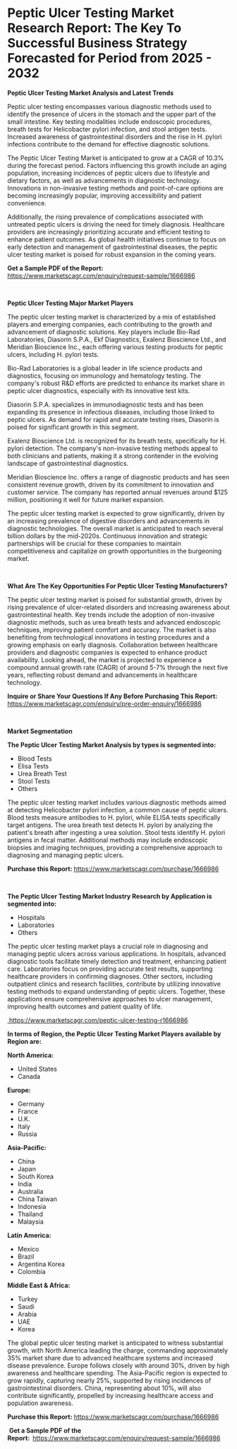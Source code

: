 <p><h1>Peptic Ulcer Testing Market Research Report: The Key To Successful Business Strategy Forecasted for Period from 2025 - 2032</h1></p><p><strong>Peptic Ulcer Testing Market Analysis and Latest Trends</strong></p>
<p><p>Peptic ulcer testing encompasses various diagnostic methods used to identify the presence of ulcers in the stomach and the upper part of the small intestine. Key testing modalities include endoscopic procedures, breath tests for Helicobacter pylori infection, and stool antigen tests. Increased awareness of gastrointestinal disorders and the rise in H. pylori infections contribute to the demand for effective diagnostic solutions.</p><p>The Peptic Ulcer Testing Market is anticipated to grow at a CAGR of 10.3% during the forecast period. Factors influencing this growth include an aging population, increasing incidences of peptic ulcers due to lifestyle and dietary factors, as well as advancements in diagnostic technology. Innovations in non-invasive testing methods and point-of-care options are becoming increasingly popular, improving accessibility and patient convenience.</p><p>Additionally, the rising prevalence of complications associated with untreated peptic ulcers is driving the need for timely diagnosis. Healthcare providers are increasingly prioritizing accurate and efficient testing to enhance patient outcomes. As global health initiatives continue to focus on early detection and management of gastrointestinal diseases, the peptic ulcer testing market is poised for robust expansion in the coming years.</p></p>
<p><strong>Get a Sample PDF of the Report:&nbsp;</strong> <a href="https://www.marketscagr.com/enquiry/request-sample/1666986?utm_campaign=3670&utm_medium=2&utm_source=Github&utm_content=ia&utm_term=16042025&utm_id=peptic-ulcer-testing">https://www.marketscagr.com/enquiry/request-sample/1666986</a></p>
<p>&nbsp;</p>
<p><strong>Peptic Ulcer Testing Major Market Players</strong></p>
<p><p>The peptic ulcer testing market is characterized by a mix of established players and emerging companies, each contributing to the growth and advancement of diagnostic solutions. Key players include Bio-Rad Laboratories, Diasorin S.P.A., Ekf Diagnostics, Exalenz Bioscience Ltd., and Meridian Bioscience Inc., each offering various testing products for peptic ulcers, including H. pylori tests.</p><p>Bio-Rad Laboratories is a global leader in life science products and diagnostics, focusing on immunology and hematology testing. The company's robust R&D efforts are predicted to enhance its market share in peptic ulcer diagnostics, especially with its innovative test kits.</p><p>Diasorin S.P.A. specializes in immunodiagnostic tests and has been expanding its presence in infectious diseases, including those linked to peptic ulcers. As demand for rapid and accurate testing rises, Diasorin is poised for significant growth in this segment.</p><p>Exalenz Bioscience Ltd. is recognized for its breath tests, specifically for H. pylori detection. The company's non-invasive testing methods appeal to both clinicians and patients, making it a strong contender in the evolving landscape of gastrointestinal diagnostics.</p><p>Meridian Bioscience Inc. offers a range of diagnostic products and has seen consistent revenue growth, driven by its commitment to innovation and customer service. The company has reported annual revenues around $125 million, positioning it well for future market expansion.</p><p>The peptic ulcer testing market is expected to grow significantly, driven by an increasing prevalence of digestive disorders and advancements in diagnostic technologies. The overall market is anticipated to reach several billion dollars by the mid-2020s. Continuous innovation and strategic partnerships will be crucial for these companies to maintain competitiveness and capitalize on growth opportunities in the burgeoning market.</p></p>
<p>&nbsp;</p>
<p><strong>What Are The Key Opportunities For Peptic Ulcer Testing Manufacturers?</strong></p>
<p><p>The peptic ulcer testing market is poised for substantial growth, driven by rising prevalence of ulcer-related disorders and increasing awareness about gastrointestinal health. Key trends include the adoption of non-invasive diagnostic methods, such as urea breath tests and advanced endoscopic techniques, improving patient comfort and accuracy. The market is also benefiting from technological innovations in testing procedures and a growing emphasis on early diagnosis. Collaboration between healthcare providers and diagnostic companies is expected to enhance product availability. Looking ahead, the market is projected to experience a compound annual growth rate (CAGR) of around 5-7% through the next five years, reflecting robust demand and advancements in healthcare technology.</p></p>
<p><strong>Inquire or Share Your Questions If Any Before Purchasing This Report:</strong> <a href="https://www.marketscagr.com/enquiry/pre-order-enquiry/1666986?utm_campaign=3670&utm_medium=2&utm_source=Github&utm_content=ia&utm_term=16042025&utm_id=peptic-ulcer-testing">https://www.marketscagr.com/enquiry/pre-order-enquiry/1666986</a></p>
<p>&nbsp;</p>
<p><strong>Market Segmentation</strong></p>
<p><strong>The Peptic Ulcer Testing Market Analysis by types is segmented into:</strong></p>
<p><ul><li>Blood Tests</li><li>Elisa Tests</li><li>Urea Breath Test</li><li>Stool Tests</li><li>Others</li></ul></p>
<p><p>The peptic ulcer testing market includes various diagnostic methods aimed at detecting Helicobacter pylori infection, a common cause of peptic ulcers. Blood tests measure antibodies to H. pylori, while ELISA tests specifically target antigens. The urea breath test detects H. pylori by analyzing the patient's breath after ingesting a urea solution. Stool tests identify H. pylori antigens in fecal matter. Additional methods may include endoscopic biopsies and imaging techniques, providing a comprehensive approach to diagnosing and managing peptic ulcers.</p></p>
<p><strong>Purchase this Report:&nbsp;</strong><a href="https://www.marketscagr.com/purchase/1666986?utm_campaign=3670&utm_medium=2&utm_source=Github&utm_content=ia&utm_term=16042025&utm_id=peptic-ulcer-testing">https://www.marketscagr.com/purchase/1666986</a></p>
<p>&nbsp;</p>
<p><strong>The Peptic Ulcer Testing Market Industry Research by Application is segmented into:</strong></p>
<p><ul><li>Hospitals</li><li>Laboratories</li><li>Others</li></ul></p>
<p><p>The peptic ulcer testing market plays a crucial role in diagnosing and managing peptic ulcers across various applications. In hospitals, advanced diagnostic tools facilitate timely detection and treatment, enhancing patient care. Laboratories focus on providing accurate test results, supporting healthcare providers in confirming diagnoses. Other sectors, including outpatient clinics and research facilities, contribute by utilizing innovative testing methods to expand understanding of peptic ulcers. Together, these applications ensure comprehensive approaches to ulcer management, improving health outcomes and patient quality of life.</p></p>
<p><a href="https://www.marketscagr.com/peptic-ulcer-testing-r1666986?utm_campaign=3670&utm_medium=2&utm_source=Github&utm_content=ia&utm_term=16042025&utm_id=peptic-ulcer-testing">&nbsp;https://www.marketscagr.com/peptic-ulcer-testing-r1666986</a></p>
<p><strong>In terms of Region, the Peptic Ulcer Testing Market Players available by Region are:</strong></p>
<p>
    <p> <strong> North America: </strong>
        <ul>
            <li>United States</li>
            <li>Canada</li>
        </ul>
        </p> 
    <p> <strong> Europe: </strong>
        <ul>
            <li>Germany</li>
            <li>France</li>
            <li>U.K.</li>
            <li>Italy</li>
            <li>Russia</li>
        </ul>
        </p> 
    <p> <strong> Asia-Pacific: </strong>
        <ul>
            <li>China</li>
            <li>Japan</li>
            <li>South Korea</li>
            <li>India</li>
            <li>Australia</li>
            <li>China Taiwan</li>
            <li>Indonesia</li>
            <li>Thailand</li>
            <li>Malaysia</li>
        </ul>
        </p> 
    <p> <strong> Latin America: </strong>
        <ul>
            <li>Mexico</li>
            <li>Brazil</li>
            <li>Argentina Korea</li>
            <li>Colombia</li>
        </ul>
        </p> 
    <p> <strong> Middle East & Africa: </strong>
        <ul>
            <li>Turkey</li>
            <li>Saudi</li>
            <li>Arabia</li>
            <li>UAE</li>
            <li>Korea</li>
        </ul>
    </p>
    </p>
<p><p>The global peptic ulcer testing market is anticipated to witness substantial growth, with North America leading the charge, commanding approximately 35% market share due to advanced healthcare systems and increased disease prevalence. Europe follows closely with around 30%, driven by high awareness and healthcare spending. The Asia-Pacific region is expected to grow rapidly, capturing nearly 25%, supported by rising incidences of gastrointestinal disorders. China, representing about 10%, will also contribute significantly, propelled by increasing healthcare access and population awareness.</p></p>
<p><strong>Purchase this Report: </strong><a href="https://www.marketscagr.com/purchase/1666986?utm_campaign=3670&utm_medium=2&utm_source=Github&utm_content=ia&utm_term=16042025&utm_id=peptic-ulcer-testing">https://www.marketscagr.com/purchase/1666986</a></p>
<p>&nbsp;<strong>Get a Sample PDF of the Report:&nbsp;&nbsp;</strong><a href="https://www.marketscagr.com/enquiry/request-sample/1666986?utm_campaign=3670&utm_medium=2&utm_source=Github&utm_content=ia&utm_term=16042025&utm_id=peptic-ulcer-testing">https://www.marketscagr.com/enquiry/request-sample/1666986</a></p>
<p><strong></strong></p>
<p><p></p><p></p><p></p></p>